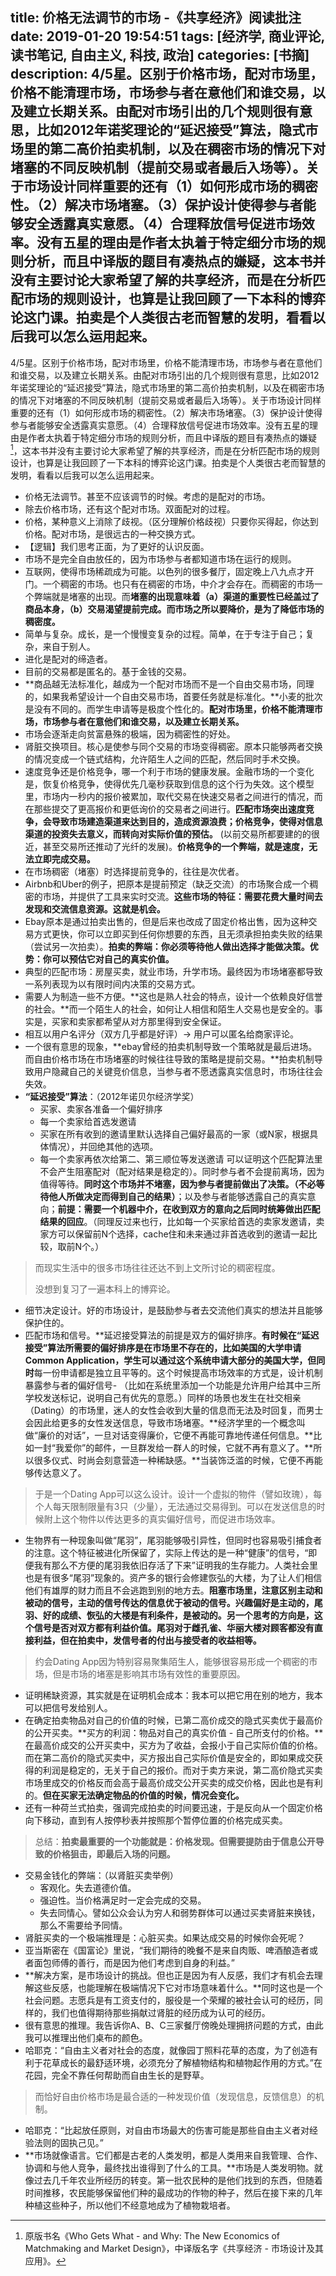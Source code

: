 title: 价格无法调节的市场 -《共享经济》阅读批注
date: 2019-01-20 19:54:51
tags: [经济学, 商业评论, 读书笔记, 自由主义, 科技, 政治]
categories: [书摘]
description: 4/5星。区别于价格市场，配对市场里，价格不能清理市场，市场参与者在意他们和谁交易，以及建立长期关系。由配对市场引出的几个规则很有意思，比如2012年诺奖理论的“延迟接受”算法，隐式市场里的第二高价拍卖机制，以及在稠密市场的情况下对堵塞的不同反映机制（提前交易或者最后入场等）。关于市场设计同样重要的还有（1）如何形成市场的稠密性。（2）解决市场堵塞。（3）保护设计使得参与者能够安全透露真实意愿。（4）合理释放信号促进市场效率。没有五星的理由是作者太执着于特定细分市场的规则分析，而且中译版的题目有凑热点的嫌疑，这本书并没有主要讨论大家希望了解的共享经济，而是在分析匹配市场的规则设计，也算是让我回顾了一下本科的博弈论这门课。拍卖是个人类很古老而智慧的发明，看看以后我可以怎么运用起来。
---

4/5星。区别于价格市场，配对市场里，价格不能清理市场，市场参与者在意他们和谁交易，以及建立长期关系。由配对市场引出的几个规则很有意思，比如2012年诺奖理论的“延迟接受”算法，隐式市场里的第二高价拍卖机制，以及在稠密市场的情况下对堵塞的不同反映机制（提前交易或者最后入场等）。关于市场设计同样重要的还有（1）如何形成市场的稠密性。（2）解决市场堵塞。（3）保护设计使得参与者能够安全透露真实意愿。（4）合理释放信号促进市场效率。没有五星的理由是作者太执着于特定细分市场的规则分析，而且中译版的题目有凑热点的嫌疑[^1]，这本书并没有主要讨论大家希望了解的共享经济，而是在分析匹配市场的规则设计，也算是让我回顾了一下本科的博弈论这门课。拍卖是个人类很古老而智慧的发明，看看以后我可以怎么运用起来。

- 价格无法调节。甚至不应该调节的时候。考虑的是配对的市场。
- 除去价格市场，还有这个配对市场。双面配对的过程。
- 价格，某种意义上消除了歧视。（区分理解价格歧视）只要你买得起，你达到价格。配对市场，是很远古的一种交换方式。
- 【逻辑】我们思考正面，为了更好的认识反面。
- 市场不是完全自由放任的，因为市场参与者都知道市场在运行的规则。
- 互联网，使得市场稀疏成为可能。以色列的很多餐厅，固定晚上八九点才开门。一个稠密的市场。也只有在稠密的市场，中介才会存在。而稠密的市场一个弊端就是堵塞的出现。而**堵塞的出现意味着（a）渠道的重要性已经盖过了商品本身，（b）交易渴望提前完成。而市场之所以要降价，是为了降低市场的稠密度。**
- 简单与复杂。成长，是一个慢慢变复杂的过程。简单，在于专注于自己；复杂，来自于别人。
- 进化是配对的缔造者。
- 目前的交易都是匿名的。基于金钱的交易。
- **商品越无法标准化，越成为一个配对市场而不是一个自由交易市场，同理的，如果我希望设计一个自由交易市场，首要任务就是标准化。**小麦的批次是没有不同的。而学生申请等是极度个性化的。**配对市场里，价格不能清理市场，市场参与者在意他们和谁交易，以及建立长期关系。**
- 市场会逐渐走向贫富悬殊的极端，因为稠密性的好处。
- 肾脏交换项目。核心是使参与同个交易的市场变得稠密。原本只能够两者交换的情况变成一个链式结构，允许陌生人之间的匹配，然后同时手术交换。
- 速度竞争还是价格竞争，哪一个利于市场的健康发展。金融市场的一个变化是，恢复价格竞争，使得优先几毫秒获取到信息的这个行为失效。这个模型里，市场内一秒内的报价被累加，取代交易在快速交易者之间进行的情况，而在那些提交了更高报价和更低询价的交易者之间进行。**匹配市场突出速度竞争，会导致市场建造渠道来达到目的，造成资源浪费；价格竞争，使得对信息渠道的投资失去意义，而转向对实际价值的预估。** (以前交易所都要建的的很近，甚至交易所还推动了光纤的发展)。**价格竞争的一个弊端，就是速度，无法立即完成交易。**
- 在市场稠密（堵塞）时选择提前竞争的，往往是次优者。
- Airbnb和Uber的例子，把原本是提前预定（缺乏交流）的市场聚合成一个稠密的市场，并提供了工具来实时交流。**这些市场的特征：需要花费大量时间去发现和交流信息资源。这就是机会。**
- Ebay原本是通过拍卖出售的，但是后来也改成了固定价格出售，因为这种交易方式更快，你可以立即买到任何你想要的东西，且无须承担拍卖失败的结果（尝试另一次拍卖）。**拍卖的弊端：你必须等待他人做出选择才能做决策。优势：你可以预估它对自己的真实价值。**
- 典型的匹配市场：房屋买卖，就业市场，升学市场。最终因为市场堵塞都导致一系列表现为以有限时间内决策的交易方式。
- 需要人为制造一些不方便。**这也是熟人社会的特点，设计一个依赖良好信誉的社会。**而一个陌生人的社会，如何让人相信和陌生人交易也是安全的。事实是，买家和卖家都希望从对方那里得到安全保证。
- 相互以用户名评分（双方几乎都是好评）-> 用户可以匿名给商家评论。
- 一个很有意思的现象，**ebay曾经的拍卖机制导致一个策略就是最后进场。而自由价格市场在市场堵塞的时候往往导致的策略是提前交易。**拍卖机制导致用户隐藏自己的关键竞价信息，当参与者不愿透露真实信息时，市场往往会失效。
- **“延迟接受”算法**：（2012年诺贝尔经济学奖）
	- 买家、卖家各准备一个偏好排序
	- 每一个卖家给首选发邀请
	- 买家在所有收到的邀请里默认选择自己偏好最高的一家（或N家，根据具体情况），并回绝其他的选项。
	- 每一个卖家再依次给第二、第三顺位等发送邀请
可以证明这个匹配算法里不会产生阻塞配对（配对结果是稳定的）。同时参与者不会提前离场，因为值得等待。**同时这个市场并不堵塞，因为参与者提前做出了决策。（不必等待他人所做决定而得到自己的结果）**；以及参与者能够透露自己的真实意向；**前提：需要一个机器中介，在收到双方的意向之后同时统筹做出匹配结果的回应**。（同理反过来也行，比如每一个买家给首选的卖家发邀请，卖家方可以保留前N个选择，cache住和未来通过非首选收到的邀请一起比较，取前N个。）
> 而现实生活中的很多市场往往还达不到上文所讨论的稠密程度。
>  
> 没想到复习了一遍本科上的博弈论。
- 细节决定设计。好的市场设计，是鼓励参与者去交流他们真实的想法并且能够保护住的。
- 匹配市场和信号。**延迟接受算法的前提是双方的偏好排序。**有时候在“延迟接受”算法所需要的偏好排序是在市场里不存在的，比如美国的大学申请Common Application，学生可以通过这个系统申请大部分的美国大学，但同时**每一份申请都是独立且平等的。这个时候提高市场效率的方式是，设计机制暴露参与者的偏好信号- （比如在系统里添加一个功能是允许用户给其中三所学校发送标记，说明自己有优先的意愿。）同样的场景也发生在社交相亲（Dating）的市场里，迷人的女性会收到大量的信息而无法及时回复，而男士会因此给更多的女性发送信息，导致市场堵塞。**经济学里的一个概念叫做“廉价的对话”，一旦对话变得廉价，它便不再能可靠地传递任何信息。**比如一封“我爱你”的邮件，一旦群发给一群人的时候，它就不再有意义了。**所以很多仪式、时尚会刻意营造一种稀缺感。**当装饰泛滥的时候，它便不再能够传达意义了。
> 于是一个Dating App可以这么设计。设计一个虚拟的物件（譬如玫瑰），每个人每天限制限量有3只（少量），无法通过交易得到。可以在发送信息的时候附上这个物件以传达更多的真实偏好信号，而促进市场效率。
- 生物界有一种现象叫做“尾羽”，尾羽能够吸引异性，但同时也容易吸引捕食者的注意。这个特征被进化所保留了，实际上传达的是一种“健康”的信号，“即便我有那么不方便的尾羽我依旧存活了下来”证明我的生存能力。人类社会里也是有很多“尾羽”现象的。资产多的银行会修建恢弘的大楼，为了让人们相信他们有雄厚的财力而且不会逃跑到别的地方去。**阻塞市场里，注意区别主动和被动的信号，主动的信号传达的信息优于被动的信号。兴趣偏好是主动的，尾羽、好的成绩、恢弘的大楼是有利条件，是被动的。**另一个思考的方向是，这个信号是否对双方都有利益价值。尾羽对于雌孔雀、华丽大楼对顾客都没有直接利益，但在**拍卖中，发信号者的付出与接受者的收益相等。**
> 约会Dating App因为特别容易聚集陌生人，能够很容易形成一个稠密的市场，但是市场的堵塞是影响其市场有效性的重要原因。
- 证明稀缺资源，其实就是在证明机会成本：我本可以把它用在别的地方，我本可以把信号发给别人。
- 在确定拍卖物品对自己的价值的时候，已第二高价成交的隐式买卖优于最高价的公开买卖。**买方的利润：物品对自己的真实价值 - 自己所支付的价格。**在最高价成交的公开买卖中，买方为了收益，会报小于自己实际价值的价格。而在第二高价的隐式买卖中，买方报出自己实际价值是安全的，即如果成交获得的利润是稳定的，无关于自己的报价。而对于卖方来说，第二高价隐式买卖市场里成交的价格反而会高于最高价成交公开买卖的成交价格，因此也是有利的。**但在买家无法确定物品的价值的时候，情况会变化。**
- 还有一种荷兰式拍卖，强调完成拍卖的时间要迅速，于是反向从一个固定价格向下移动，直到有人按停秒表并按照那个暂停位置的价格完成买卖。
> 总结：**拍卖最重要的一个功能就是：价格发现。但需要提防由于信息公开导致的价格狙击，即最后入场的问题。**
- 交易金钱化的弊端：（以肾脏买卖举例）
	- 客观化。失去道德价值。
	- 强迫性。当价格满足时一定会完成的交易。
	- 失去同情心。譬如公众会认为穷人和弱势群体可以通过买卖肾脏来换钱，那么不需要给予同情。
- 肾脏买卖的一个极端推理是：心脏买卖。如果达成交易的时候你会死呢？
- 亚当斯密在《国富论》里说，“我们期待的晚餐不是来自肉贩、啤酒酿造者或者面包师傅的善行，而是因为他们考虑到自身的利益。”
- **解决方案，是市场设计的挑战。但也正是因为有人反感，我们才有机会去理解这些反感，也能理解在极端情况下它对市场意味着什么。**同时这也是一个社会问题。志愿兵是有工资支付的，服役是一个荣耀的被社会认可的经历，同样的，我们也值得期待那些捐献过肾脏的经历成为认可的经历。
- 很有意思的推理。我告诉你A、B、C三家餐厅傍晚处理拥挤问题的方式，由此我可以推理出他们桌布的颜色。
- 哈耶克：“自由主义者对社会的态度，就像园丁照料花草的态度，为了创造有利于花草成长的最舒适环境，必须充分了解植物结构和植物起作用的方式。”在花园，完全不靠任何帮助而自由生长的是野草。
> 而恰好自由价格市场是最合适的一种发现价值（发现信息，反馈信息）的机制。
- 哈耶克：“比起放任原则，对自由市场最大的伤害可能是那些自由主义者对经验法则的固执己见。”
- **市场就像语言。它们都是古老的人类发明，都是人类用来自我管理、合作、协调和与他人竞争，最终找出谁得到了什么的工具。**市场是人类发明物。就像过去几千年农业所经历的转变。第一批农民种的是他们找到的东西，但随着时间推移，农民能够保留他们种的最成功的作物的种子，然后在接下来的几年种植这些种子，所以他们不经意地成为了植物栽培者。

[^1]: 原版书名《Who Gets What - and Why: The New Economics of Matchmaking and Market Design》，中译版名字《共享经济 - 市场设计及其应用》。